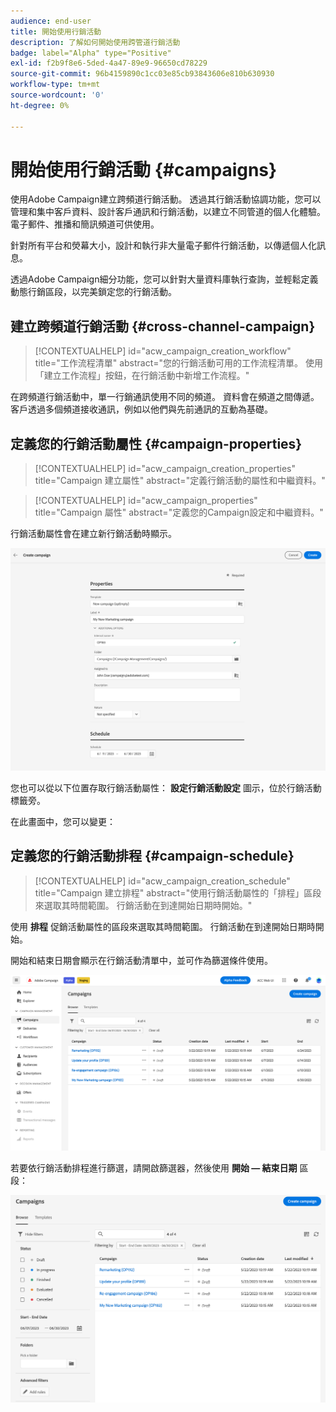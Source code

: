 ```yaml
---
audience: end-user
title: 開始使用行銷活動
description: 了解如何開始使用跨管道行銷活動
badge: label="Alpha" type="Positive"
exl-id: f2b9f8e6-5ded-4a47-89e9-96650cd78229
source-git-commit: 96b4159890c1cc03e85cb93843606e810b630930
workflow-type: tm+mt
source-wordcount: '0'
ht-degree: 0%

---
```


# 開始使用行銷活動 {#campaigns}

使用Adobe Campaign建立跨頻道行銷活動。 透過其行銷活動協調功能，您可以管理和集中客戶資料、設計客戶通訊和行銷活動，以建立不同管道的個人化體驗。 電子郵件、推播和簡訊頻道可供使用。

針對所有平台和熒幕大小，設計和執行非大量電子郵件行銷活動，以傳遞個人化訊息。
<!--Measure the effectiveness of your deliveries with detailed reports including thecounts of opens, clicks, forwards, and more.--> 透過Adobe Campaign細分功能，您可以針對大量資料庫執行查詢，並輕鬆定義動態行銷區段，以完美鎖定您的行銷活動。

## 建立跨頻道行銷活動 {#cross-channel-campaign}


>[!CONTEXTUALHELP]
>id="acw_campaign_creation_workflow"
>title="工作流程清單"
>abstract="您的行銷活動可用的工作流程清單。 使用「建立工作流程」按鈕，在行銷活動中新增工作流程。"



在跨頻道行銷活動中，單一行銷通訊使用不同的頻道。 資料會在頻道之間傳遞。 客戶透過多個頻道接收通訊，例如以他們與先前通訊的互動為基礎。

## 定義您的行銷活動屬性 {#campaign-properties}

>[!CONTEXTUALHELP]
>id="acw_campaign_creation_properties"
>title="Campaign 建立屬性"
>abstract="定義行銷活動的屬性和中繼資料。"

>[!CONTEXTUALHELP]
>id="acw_campaign_properties"
>title="Campaign 屬性"
>abstract="定義您的Campaign設定和中繼資料。"

行銷活動屬性會在建立新行銷活動時顯示。

![定義您的行銷活動屬性](assets/campaign-properties.png)

您也可以從以下位置存取行銷活動屬性： **設定行銷活動設定** 圖示，位於行銷活動標籤旁。

在此畫面中，您可以變更：



## 定義您的行銷活動排程 {#campaign-schedule}

>[!CONTEXTUALHELP]
>id="acw_campaign_creation_schedule"
>title="Campaign 建立排程"
>abstract="使用行銷活動屬性的「排程」區段來選取其時間範圍。 行銷活動在到達開始日期時開始。"

使用 **排程** 促銷活動屬性的區段來選取其時間範圍。 行銷活動在到達開始日期時開始。

開始和結束日期會顯示在行銷活動清單中，並可作為篩選條件使用。

![行銷活動清單](assets/campaign-list.png)

若要依行銷活動排程進行篩選，請開啟篩選器，然後使用 **開始 — 結束日期** 區段：

![行銷活動清單](assets/campaign-filter-on-dates.png)

